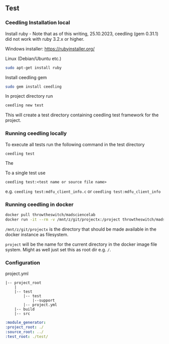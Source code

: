 ## Test

### Ceedling Installation local
Install ruby - Note that as of this writing, 25.10.2023, ceedling (gem 0.31.1) did not work with ruby 3.2.x or higher.

Windows installer:
https://rubyinstaller.org/

Linux (Debian/Ubuntu etc.)
```bash
sudo apt-get install ruby
```

Install ceedling gem
```bash
sudo gem install ceedling
```

In project directory run
```bash
ceedling new test
```
This will create a test directory containing ceedling test framework for the project.

### Running ceedling locally

To execute all tests run the following command in the test directory
```
ceedling test
```
The 

To a single test use
```
ceedling test:<test name or source file name>
```
e.g. `ceedling test:mdfu_client_info.c` or `ceedling test:mdfu_client_info`

### Running ceedling in docker

```bash
docker pull throwtheswitch/madsciencelab
docker run -it --rm -v /mnt/z/git/projectx:/project throwtheswitch/madsciencelab
```

`/mnt/z/git/projectx` is the directory that should be made available in the docker instance as filesystem.

`project` will be the name for the current directory in the docker image file system. Might as well just set this as root dir e.g. `/`.

### Configuration

project.yml

```
|-- project_root
    |
    |-- test
        |-- test
            |--support
        |-- project.yml
    |-- build
    |-- src
```

```yaml
:module_generator:
:project_root: ./
:source_root: ../
:test_root: ./test/
```